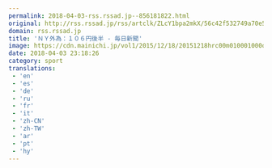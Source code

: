 ```yaml
---
permalink: 2018-04-03-rss.rssad.jp--856181822.html
original: http://rss.rssad.jp/rss/artclk/ZLcY1bpa2mkX/56c42f532749a70e5ef229f485748db6?ul=nWYwKkSs3xycR1lC5eH4jyKugevolEjpelQ2y37iRNKii0S8HOaAtRTSFMK2161csF8sVokz4kgtWJHnOpW_qnmW8dP2
domain: rss.rssad.jp
title: 'ＮＹ外為：１０６円後半 - 毎日新聞'
image: https://cdn.mainichi.jp/vol1/2015/12/18/20151218hrc00m010001000q/9.jpg?2
date: 2018-04-03 23:18:26
category: sport
translations: 
 - 'en'
 - 'es'
 - 'de'
 - 'ru'
 - 'fr'
 - 'it'
 - 'zh-CN'
 - 'zh-TW'
 - 'ar'
 - 'pt'
 - 'hy'
---
```


